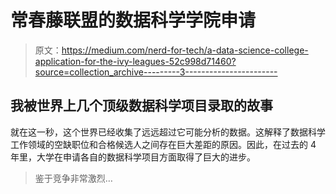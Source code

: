 # 常春藤联盟的数据科学学院申请

> 原文：<https://medium.com/nerd-for-tech/a-data-science-college-application-for-the-ivy-leagues-52c998d71460?source=collection_archive---------3----------------------->

## 我被世界上几个顶级数据科学项目录取的故事

就在这一秒，这个世界已经收集了远远超过它可能分析的数据。这解释了数据科学工作领域的空缺职位和合格候选人之间存在巨大差距的原因。因此，在过去的 4 年里，大学在申请各自的数据科学项目方面取得了巨大的进步。

> 鉴于竞争非常激烈…